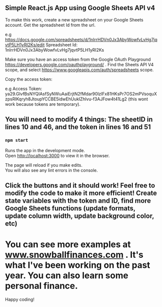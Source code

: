 ## Simple React.js App using Google Sheets API v4

To make this work, create a new spreadsheet on your Google Sheets account. Get the spreadsheet Id from the url.

e.g https://docs.google.com/spreadsheets/d/1nIrrHDVn0Jx3AbyWowfvLvHg7jqvtP5LH1yRI2Ks/edit
Spreadsheet Id: 1nIrrHDVn0Jx3AbyWowfvLvHg7jqvtP5LH1yRI2Ks

Make sure you have an access token from the Google OAuth Playground https://developers.google.com/oauthplayground/ .
Find the Sheets API V4 scope, and select https://www.googleapis.com/auth/spreadsheets scope.


Copy the access token:

e.g Access Token: ya29.GlvfBsNYQIAsfSyNWuAaiErjtN2fMdar90lzlFx81HKsPr7OS2mPVsoquXzpsRIKqryh8JtoupYCCBE5idwEhUukIZhlvu-f3AJFow4t41Lg2
(this wont work because tokens are temporary).

## You will need to modify 4 things: The sheetID in lines 10 and 46, and the token in lines 16 and 51


### `npm start`

Runs the app in the development mode.<br>
Open [http://localhost:3000](http://localhost:3000) to view it in the browser.

The page will reload if you make edits.<br>
You will also see any lint errors in the console.

## Click the buttons and it should work! Feel free to modify the code to make it more efficient! Create state variables with the token and ID, find more Google Sheets functions (update formats, update column width, update background color, etc)

# You can see more examples at www.snowballfinances.com . It's what I've been working on the past year. You can also learn some personal finance.

Happy coding!

